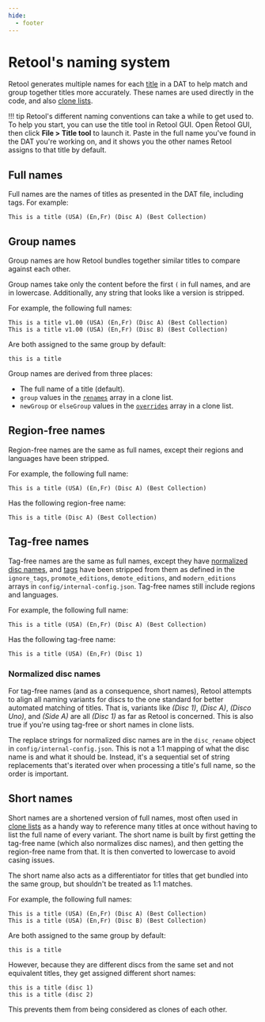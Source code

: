 ```yaml
---
hide:
  - footer
---
```


# Retool's naming system

Retool generates multiple names for each [title](../terminology/#titles) in a DAT to help
match and group together titles more accurately. These names are used directly in the
code, and also [clone lists](../clone-lists).

!!! tip
    Retool's different naming conventions can take a while to get used to. To help you
    start, you can use the title tool in Retool GUI. Open Retool GUI, then click
    **File > Title tool** to launch it. Paste in the full name you've found in the DAT
    you're working on, and it shows you the other names Retool assigns to that title by
    default.

## Full names

Full names are the names of titles as presented in the DAT file, including tags. For
example:

```
This is a title (USA) (En,Fr) (Disc A) (Best Collection)
```

## Group names

Group names are how Retool bundles together similar titles to compare against each other.

Group names take only the content before the first `(` in full names, and are in
lowercase. Additionally, any string that looks like a version is stripped.

For example, the following full names:

```
This is a title v1.00 (USA) (En,Fr) (Disc A) (Best Collection)
This is a title v1.00 (USA) (En,Fr) (Disc B) (Best Collection)
```

Are both assigned to the same group by default:

```
this is a title
```

Group names are derived from three places:

* The full name of a title (default).
* `group` values in the [`renames`](../contribute-clone-lists/#renames) array in
  a clone list.
* `newGroup` or `elseGroup` values in the [`overrides`](../contribute-clone-lists/#overrides)
  array in a clone list.

## Region-free names

Region-free names are the same as full names, except their regions and languages have been
stripped.

For example, the following full name:

```
This is a title (USA) (En,Fr) (Disc A) (Best Collection)
```

Has the following region-free name:

```
This is a title (Disc A) (Best Collection)
```

## Tag-free names

Tag-free names are the same as full names, except they have [normalized disc names](#normalized-disc-names),
and [tags](../terminology/#tags) have been stripped from them as defined in the
`ignore_tags`, `promote_editions`, `demote_editions`, and `modern_editions` arrays in
`config/internal-config.json`. Tag-free names still include regions and languages.

For example, the following full name:

```
This is a title (USA) (En,Fr) (Disc A) (Best Collection)
```

Has the following tag-free name:

```
This is a title (USA) (En,Fr) (Disc 1)
```

### Normalized disc names

For tag-free names (and as a consequence, short names), Retool attempts to align all
naming variants for discs to the one standard for better automated matching of titles.
That is, variants like _(Disc 1)_, _(Disc A)_, _(Disco Uno)_, and _(Side A)_ are all
_(Disc 1)_ as far as Retool is concerned. This is also true if you're using tag-free or
short names in clone lists.

The replace strings for normalized disc names are in the `disc_rename` object in
`config/internal-config.json`. This is not a 1:1 mapping of what the disc name is and what
it should be. Instead, it's a sequential set of string replacements that's iterated over
when processing a title's full name, so the order is important.

## Short names

Short names are a shortened version of full names, most often used in [clone lists](../clone-lists)
as a handy way to reference many titles at once without having to list the full name of
every variant. The short name is built by first getting the tag-free name (which also
normalizes disc names), and then getting the region-free name from that. It is then
converted to lowercase to avoid casing issues.

The short name also acts as a differentiator for titles that get bundled into the same
group, but shouldn't be treated as 1:1 matches.

For example, the following full names:

```
This is a title (USA) (En,Fr) (Disc A) (Best Collection)
This is a title (USA) (En,Fr) (Disc B) (Best Collection)
```

Are both assigned to the same group by default:

```
this is a title
```

However, because they are different discs from the same set and not equivalent titles,
they get assigned different short names:

```
this is a title (disc 1)
this is a title (disc 2)
```

This prevents them from being considered as clones of each other.